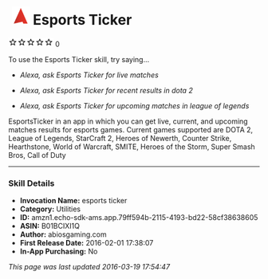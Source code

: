 # &nbsp;<img src="app_icon" alt="Esports Ticker icon" width="36"> Esports Ticker
![0 stars](../../../images/ic_star_border_black_18dp_1x.png)![0 stars](../../../images/ic_star_border_black_18dp_1x.png)![0 stars](../../../images/ic_star_border_black_18dp_1x.png)![0 stars](../../../images/ic_star_border_black_18dp_1x.png)![0 stars](../../../images/ic_star_border_black_18dp_1x.png) 0

To use the Esports Ticker skill, try saying...

* *Alexa, ask Esports Ticker for live matches*

* *Alexa, ask Esports Ticker for recent results in dota 2*

* *Alexa, ask Esports Ticker for upcoming matches in league of legends*

EsportsTicker in an app in which you can get live, current, and upcoming matches results for esports games.
Current games supported are DOTA 2, League of Legends, StarCraft 2, Heroes of Newerth, Counter Strike, Hearthstone, World of Warcraft, SMITE, Heroes of the Storm, Super Smash Bros, Call of Duty

***

### Skill Details

* **Invocation Name:** esports ticker
* **Category:** Utilities
* **ID:** amzn1.echo-sdk-ams.app.79ff594b-2115-4193-bd22-58cf38638605
* **ASIN:** B01BCIXI1Q
* **Author:** abiosgaming.com
* **First Release Date:** 2016-02-01 17:38:07
* **In-App Purchasing:** No

*This page was last updated 2016-03-19 17:54:47*

